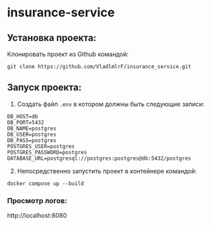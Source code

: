 # insurance-service
## Установка проекта:

Клонировать проект из Github командой:
```commandline
git clone https://github.com/VladlmlrF/insurance_service.git
```

## Запуск проекта:

1. Создать файл `.env` в котором должны быть следующие записи:
```dotenv
DB_HOST=db
DB_PORT=5432
DB_NAME=postgres
DB_USER=postgres
DB_PASS=postgres
POSTGRES_USER=postgres
POSTGRES_PASSWORD=postgres
DATABASE_URL=postgresql://postgres:postgres@db:5432/postgres
```

2. Непосредственно запустить проект в контейнере командой:
```commandline
docker compose up --build
```

### Просмотр логов:
http://localhost:8080
